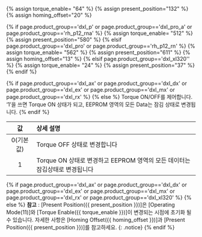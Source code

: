 {% assign torque_enable= "64" %}
{% assign present_position="132" %}
{% assign homing_offset="20" %}

{% if page.product_group=='dxl_p' or page.product_group=='dxl_pro_a' or page.product_group=='rh_p12_rna' %}
{% assign torque_enable= "512" %}
{% assign present_position="580" %}
{% elsif page.product_group=='dxl_pro' or page.product_group=='rh_p12_rn' %}
{% assign torque_enable= "562" %}
{% assign present_position="611" %}
{% assign homing_offset="13" %}
{% elsif page.product_group=='dxl_xl320'' %}
{% assign torque_enable= "24" %}
{% assign present_position="37" %}
{% endif %}

{% if page.product_group=='dxl_ax' or page.product_group=='dxl_dx' or page.product_group=='dxl_ex' or page.product_group=='dxl_mx' or page.product_group=='dxl_rx' %}
{% else %}
Torque ON/OFF를 제어합니다. ‘1’을 쓰면 Torque ON 상태가 되고, EEPROM 영역의 모든 Data는 잠김 상태로 변경됩니다.
{% endif %}

|    값    | 상세 설명                                                         |
|:--------:|:----------------------------------------------------------------|
| 0(기본값) | Torque OFF 상태로 변경합니다                                        |
|     1    | Torque ON 상태로 변경하고 EEPROM 영역의 모든 데이터는 잠김상태로 변경됩니다 |

{% if page.product_group=='dxl_ax' or page.product_group=='dxl_dx' or page.product_group=='dxl_ex' or page.product_group=='dxl_mx' or page.product_group=='dxl_rx' or page.product_group=='dxl_xl320' %}
{% else %}
**참고** : [Present Position({{ present_position }})]은 [Operating Mode(11)]와 [Torque Enable({{ torque_enable }})]이 변경되는 시점에 초기화 될 수 있습니다. 자세한 사항은 [Homing Offset({{ homing_offset }})]과 [Present Position({{ present_position }})]를 참고하세요.
{: .notice}
{% endif %}
